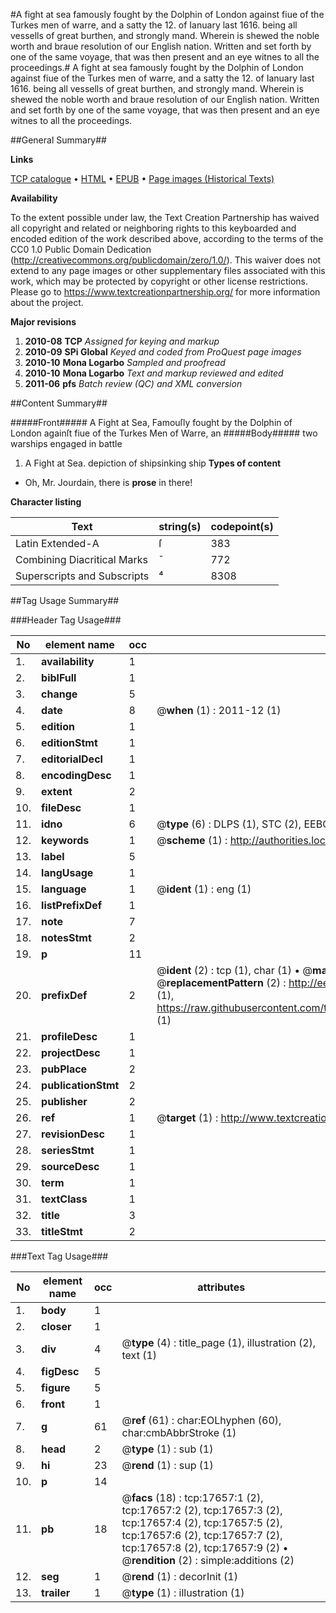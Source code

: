 #A fight at sea famously fought by the Dolphin of London against fiue of the Turkes men of warre, and a satty the 12. of Ianuary last 1616. being all vessells of great burthen, and strongly mand. Wherein is shewed the noble worth and braue resolution of our English nation. Written and set forth by one of the same voyage, that was then present and an eye witnes to all the proceedings.#
A fight at sea famously fought by the Dolphin of London against fiue of the Turkes men of warre, and a satty the 12. of Ianuary last 1616. being all vessells of great burthen, and strongly mand. Wherein is shewed the noble worth and braue resolution of our English nation. Written and set forth by one of the same voyage, that was then present and an eye witnes to all the proceedings.

##General Summary##

**Links**

[TCP catalogue](http://www.ota.ox.ac.uk/tcp/)  • 
[HTML](http://tei.it.ox.ac.uk/tcp/Texts-HTML/free/A20/A20592.html)  • 
[EPUB](http://tei.it.ox.ac.uk/tcp/Texts-EPUB/free/A20/A20592.epub) • 
[Page images (Historical Texts)](https://historicaltexts.jisc.ac.uk/eebo-99852341e)

**Availability**

To the extent possible under law, the Text Creation Partnership has waived all copyright and related or neighboring rights to this keyboarded and encoded edition of the work described above, according to the terms of the CC0 1.0 Public Domain Dedication (http://creativecommons.org/publicdomain/zero/1.0/). This waiver does not extend to any page images or other supplementary files associated with this work, which may be protected by copyright or other license restrictions. Please go to https://www.textcreationpartnership.org/ for more information about the project.

**Major revisions**

1. __2010-08__ __TCP__ *Assigned for keying and markup*
1. __2010-09__ __SPi Global__ *Keyed and coded from ProQuest page images*
1. __2010-10__ __Mona Logarbo__ *Sampled and proofread*
1. __2010-10__ __Mona Logarbo__ *Text and markup reviewed and edited*
1. __2011-06__ __pfs__ *Batch review (QC) and XML conversion*

##Content Summary##

#####Front#####
A Fight at Sea, Famouſly fought by the Dolphin of London againſt fiue of the Turkes Men of Warre, an
#####Body#####
two warships engaged in battle
1. A Fight at Sea.
depiction of shipsinking ship
**Types of content**

  * Oh, Mr. Jourdain, there is **prose** in there!

**Character listing**


|Text|string(s)|codepoint(s)|
|---|---|---|
|Latin Extended-A|ſ|383|
|Combining             Diacritical Marks|̄|772|
|Superscripts             and Subscripts|⁴|8308|

##Tag Usage Summary##

###Header Tag Usage###

|No|element name|occ|attributes|
|---|---|---|---|
|1.|__availability__|1||
|2.|__biblFull__|1||
|3.|__change__|5||
|4.|__date__|8| @__when__ (1) : 2011-12 (1)|
|5.|__edition__|1||
|6.|__editionStmt__|1||
|7.|__editorialDecl__|1||
|8.|__encodingDesc__|1||
|9.|__extent__|2||
|10.|__fileDesc__|1||
|11.|__idno__|6| @__type__ (6) : DLPS (1), STC (2), EEBO-CITATION (1), PROQUEST (1), VID (1)|
|12.|__keywords__|1| @__scheme__ (1) : http://authorities.loc.gov/ (1)|
|13.|__label__|5||
|14.|__langUsage__|1||
|15.|__language__|1| @__ident__ (1) : eng (1)|
|16.|__listPrefixDef__|1||
|17.|__note__|7||
|18.|__notesStmt__|2||
|19.|__p__|11||
|20.|__prefixDef__|2| @__ident__ (2) : tcp (1), char (1)  •  @__matchPattern__ (2) : ([0-9\-]+):([0-9IVX]+) (1), (.+) (1)  •  @__replacementPattern__ (2) : http://eebo.chadwyck.com/downloadtiff?vid=$1&page=$2 (1), https://raw.githubusercontent.com/textcreationpartnership/Texts/master/tcpchars.xml#$1 (1)|
|21.|__profileDesc__|1||
|22.|__projectDesc__|1||
|23.|__pubPlace__|2||
|24.|__publicationStmt__|2||
|25.|__publisher__|2||
|26.|__ref__|1| @__target__ (1) : http://www.textcreationpartnership.org/docs/. (1)|
|27.|__revisionDesc__|1||
|28.|__seriesStmt__|1||
|29.|__sourceDesc__|1||
|30.|__term__|1||
|31.|__textClass__|1||
|32.|__title__|3||
|33.|__titleStmt__|2||


###Text Tag Usage###

|No|element name|occ|attributes|
|---|---|---|---|
|1.|__body__|1||
|2.|__closer__|1||
|3.|__div__|4| @__type__ (4) : title_page (1), illustration (2), text (1)|
|4.|__figDesc__|5||
|5.|__figure__|5||
|6.|__front__|1||
|7.|__g__|61| @__ref__ (61) : char:EOLhyphen (60), char:cmbAbbrStroke (1)|
|8.|__head__|2| @__type__ (1) : sub (1)|
|9.|__hi__|23| @__rend__ (1) : sup (1)|
|10.|__p__|14||
|11.|__pb__|18| @__facs__ (18) : tcp:17657:1 (2), tcp:17657:2 (2), tcp:17657:3 (2), tcp:17657:4 (2), tcp:17657:5 (2), tcp:17657:6 (2), tcp:17657:7 (2), tcp:17657:8 (2), tcp:17657:9 (2)  •  @__rendition__ (2) : simple:additions (2)|
|12.|__seg__|1| @__rend__ (1) : decorInit (1)|
|13.|__trailer__|1| @__type__ (1) : illustration (1)|
